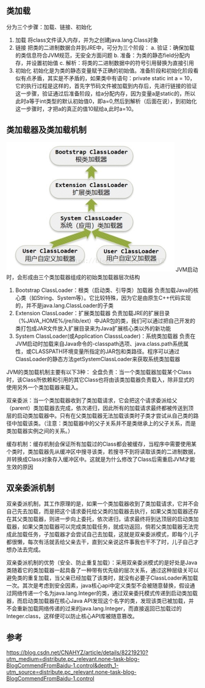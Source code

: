 ## 类加载
分为三个步骤：加载、链接、初始化
1. 加载
将class文件读入内存，并为之创建java.lang.Class对象
2. 链接
把类的二进制数据合并到JRE中，可分为三个阶段：
a. 验证：确保加载的类信息符合JVM规范，无安全方面问题
b. 准备：为类的静态field分配内存，并设置初始值
c. 解析：将类的二进制数据中的符号引用替换为直接引用
3. 初始化
初始化是为类的静态变量赋予正确的初始值。准备阶段和初始化阶段看似有点矛盾，其实是不矛盾的，如果类中有语句：private static int a = 10，它的执行过程是这样的，首先字节码文件被加载到内存后，先进行链接的验证这一步骤，验证通过后准备阶段，给a分配内存，因为变量a是static的，所以此时a等于int类型的默认初始值0，即a=0,然后到解析（后面在说），到初始化这一步骤时，才把a的真正的值10赋给a,此时a=10。

## 类加载器及类加载机制
![1606717066(1)](/assets/1606717066(1).png)
JVM启动时，会形成由三个类加载器组成的初始类加载器层次结构
1. Bootstrap ClassLoader：根类（启动类、引导类）加载器
负责加载Java的核心类（如String、System等）。它比较特殊，因为它是由原生C++代码实现的，并不是java.lang.ClassLoader的子类
2. Extension ClassLoader：扩展类加载器
负责加载JRE的扩展目录（%JAVA_HOME%/jre/lib/ext）中JAR包的类，我们可以通过把自己开发的类打包成JAR文件放入扩展目录来为Java扩展核心类以外的新功能
3. System ClassLoader(或Application ClasssLoader)：系统类加载器
负责在JVM启动时加载来自Java命令的-classpath选项、java.class.path系统属性，或CLASSPATH环境变量所指定的JAR包和类路径。程序可以通过ClassLoader的静态方法getSystemClassLoader来获取系统类加载器

JVM的类加载机制主要有以下3种：
全盘负责：当一个类加载器加载某个Class时，该Class所依赖和引用的其它Class也将由该类加载器负责载入，除非显式的使用另外一个类加载器来载入。

双亲委派：当一个类加载器收到了类加载请求，它会把这个请求委派给父（parent）类加载器去完成，依次递归，因此所有的加载请求最终都被传送到顶层的启动类加载器中。只有在父类加载器无法加载该类时子类才尝试从自己类的路径中加载该类。（注意：类加载器中的父子关系并不是类继承上的父子关系，而是类加载器实例之间的关系。）

缓存机制：缓存机制会保证所有加载过的Class都会被缓存，当程序中需要使用某个类时，类加载器先从缓冲区中搜寻该类，若搜寻不到将读取该类的二进制数据，并转换成Class对象存入缓冲区中。这就是为什么修改了Class后需重启JVM才能生效的原因

## 双亲委派机制
双亲委派机制，其工作原理的是，如果一个类加载器收到了类加载请求，它并不会自己先去加载，而是把这个请求委托给父类的加载器去执行，如果父类加载器还存在其父类加载器，则进一步向上委托，依次递归，请求最终将到达顶层的启动类加载器，如果父类加载器可以完成类加载任务，就成功返回，倘若父类加载器无法完成此加载任务，子加载器才会尝试自己去加载，这就是双亲委派模式，即每个儿子都很懒，每次有活就丢给父亲去干，直到父亲说这件事我也干不了时，儿子自己才想办法去完成。

双亲委派机制的优势（安全、防止重复加载）：采用双亲委派模式的是好处是Java类随着它的类加载器一起具备了一种带有优先级的层次关系，通过这种层级关可以避免类的重复加载，当父亲已经加载了该类时，就没有必要子ClassLoader再加载一次。其次是考虑到安全因素，java核心api中定义类型不会被随意替换，假设通过网络传递一个名为java.lang.Integer的类，通过双亲委托模式传递到启动类加载器，而启动类加载器在核心Java API发现这个名字的类，发现该类已被加载，并不会重新加载网络传递的过来的java.lang.Integer，而直接返回已加载过的Integer.class，这样便可以防止核心API库被随意篡改。

## 参考
https://blog.csdn.net/CNAHYZ/article/details/82219210?utm_medium=distribute.pc_relevant.none-task-blog-BlogCommendFromBaidu-1.control&depth_1-utm_source=distribute.pc_relevant.none-task-blog-BlogCommendFromBaidu-1.control
